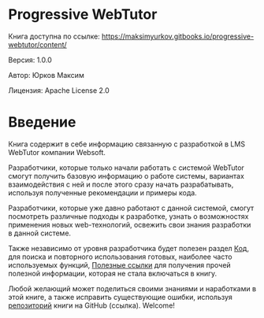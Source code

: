 # Progressive WebTutor

Книга доступна по ссылке: https://maksimyurkov.gitbooks.io/progressive-webtutor/content/

Версия: 1.0.0 

Автор: Юрков Максим

Лицензия: Apache License 2.0


# Введение
Книга содержит в себе информацию связанную с разработкой в LMS WebTutor компании Websoft.

Разработчики, которые только начали работать с системой WebTutor смогут получить базовую информацию о работе системы, вариантах взаимодействия с ней и после этого сразу начать разрабатывать, используя полученные рекомендации и примеры кода. 

Разработчики, которые уже давно работают с данной системой, смогут посмотреть различные подходы к разработке, узнать о возможностях применения новых web-технологий, освежить свои знания разработки в данной системе. 

Также независимо от уровня разработчика будет полезен раздел [Код](chapters/chapter4.md), для поиска и повторного использования готовых, наиболее часто используемых функций, [Полезные ссылки](chapters/chapter7.md) для получения прочей полезной информации, которая не стала включаться в книгу.

Любой желающий может поделиться своими знаниями и наработками в этой книге, а также исправить существующие ошибки, используя [репозиторий](https://github.com/maksimyurkov/progressive-webtutor) книги на GitHub (ссылка). Welcome!
